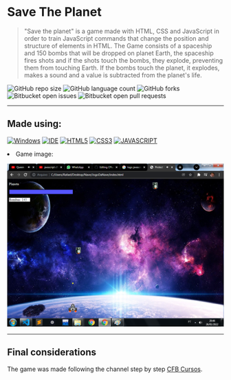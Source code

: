 # Save The Planet 

> "Save the planet" is a game made with HTML, CSS and JavaScript in order to train JavaScript commands that change the position and structure of elements in HTML.
The Game consists of a spaceship and 150 bombs that will be dropped on planet Earth, the spaceship fires shots and if the shots touch the bombs, they explode, preventing them from touching Earth. If the bombs touch the planet, it explodes, makes a sound and a value is subtracted from the planet's life.

![GitHub repo size](https://img.shields.io/github/repo-size/KauaMB2/Save-The-Planet?style=for-the-badge)
![GitHub language count](https://img.shields.io/github/languages/count/KauaMB2/Save-The-Planet?style=for-the-badge)
![GitHub forks](https://img.shields.io/github/forks/KauaMB2/Save-The-Planet?style=for-the-badge)
![Bitbucket open issues](https://img.shields.io/bitbucket/issues/KauaMB2/Save-The-Planet?style=for-the-badge)
![Bitbucket open pull requests](https://img.shields.io/bitbucket/pr-raw/KauaMB2/Save-The-Planet?style=for-the-badge)
<hr>

## Made using:
[![Windows](https://img.shields.io/badge/Windows-0078D6?style=for-the-badge&logo=windows&logoColor=white)](https://www.microsoft.com/pt-br/windows/get-windows-10)
[![IDE](https://img.shields.io/badge/Visual_studio_code-0078D4?style=for-the-badge&logo=visual%20studio%20code&logoColor=white)](https://code.visualstudio.com/)
[![HTML5](https://img.shields.io/badge/HTML5-E34F26?style=for-the-badge&logo=html5&logoColor=white)](https://developer.mozilla.org/pt-BR/docs/Web/HTML)
[![CSS3](https://img.shields.io/badge/CSS3-1572B6?style=for-the-badge&logo=css3&logoColor=white)](https://developer.mozilla.org/pt-BR/docs/Web/CSS)
[![JAVASCRIPT](https://img.shields.io/badge/JavaScript-F7DF1E?style=for-the-badge&logo=javascript&logoColor=black)](https://developer.mozilla.org/pt-BR/docs/Web/JavaScript)

<li> Game image:

<img src="img\imgJogo.png" class="img"></a>
<hr>

## Final considerations
The game was made following the channel step by step <a href="https://www.youtube.com/c/cfbcursos"> CFB Cursos</a>.

